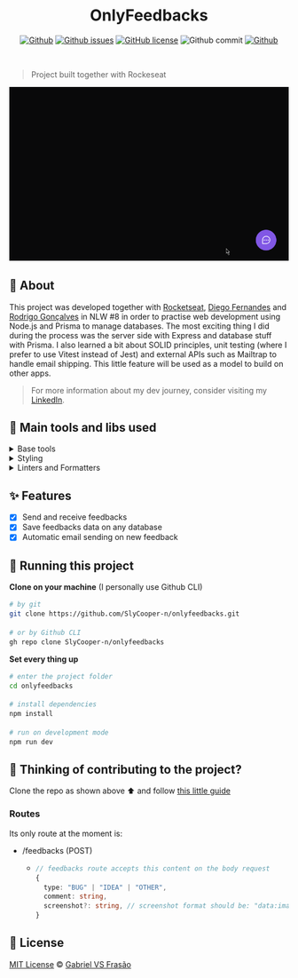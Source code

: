 <div align="center">

# OnlyFeedbacks

[![Github](https://img.shields.io/badge/Gabe%20Frasz-OnlyFeedbacks-gold?style=flat-square)](https://github.com/SlyCooper-n)
[![Github issues](https://img.shields.io/github/issues/SlyCooper-n/onlyfeedbacks?color=red&style=flat-square)](https://github.com/SlyCooper-n/onlyfeedbacks/issues)
[![GitHub license](https://img.shields.io/github/license/SlyCooper-n/onlyfeedbacks?color=green&style=flat-square)](https://github.com/SlyCooper-n/onlyfeedbacks/blob/main/LICENSE)
![Github commit](https://img.shields.io/github/last-commit/SlyCooper-n/onlyfeedbacks?color=blue&style=flat-square)
[![Github](https://img.shields.io/badge/-Rockeseat-purple?style=flat-square)](https://github.com/Rocketseat)

</div>

<br />

> Project built together with Rockeseat

<div align="center"><img alt="Feedback Widget working" src="./.github/feedback-widget-opening.gif" /></div>

## :pushpin: About

This project was developed together with [Rocketseat](https://github.com/Rocketseat), [Diego Fernandes](https://github.com/diego3g) and [Rodrigo Gonçalves](https://github.com/rodrigorgtic) in NLW #8 in order to practise web development using Node.js and Prisma to manage databases. The most exciting thing I did during the process was the server side with Express and database stuff with Prisma. I also learned a bit about SOLID principles, unit testing (where I prefer to use Vitest instead of Jest) and external APIs such as Mailtrap to handle email shipping. This little feature will be used as a model to build on other apps.

> For more information about my dev journey, consider visiting my [LinkedIn](https://linkedin.com/in/gabriel-vs-frasao).

## :hammer: Main tools and libs used

<details>
<summary>
Base tools
</summary>

- [Vite](https://vitejs.dev/)
- [React](https://reactjs.org/)
- [React Native](https://reactnative.dev/)
- [Node.js](https://nodejs.org/en/)
- [Express](http://expressjs.com/)
- [TypeScript](https://www.typescriptlang.org/)
- [Prisma](https://www.prisma.io/)

</details>

<details>
<summary>
Styling
</summary>

- [Tailwind CSS](https://tailwindcss.com/)
- [Phosphor Icons](https://phosphoricons.com/)

</details>

<details>
<summary>
Linters and Formatters
</summary>

- [Prettier](https://prettier.io/)
- [.editorConfig](https://editorconfig.org/)

</details>

## :sparkles: Features

- [x] Send and receive feedbacks
- [x] Save feedbacks data on any database
- [x] Automatic email sending on new feedback

## :rocket: Running this project

**Clone on your machine** (I personally use Github CLI)

```bash
# by git
git clone https://github.com/SlyCooper-n/onlyfeedbacks.git

# or by Github CLI
gh repo clone SlyCooper-n/onlyfeedbacks
```

**Set every thing up**

```bash
# enter the project folder
cd onlyfeedbacks

# install dependencies
npm install

# run on development mode
npm run dev
```

## :brain: Thinking of contributing to the project?

Clone the repo as shown above :arrow_up: and follow [this little guide](https://github.com/SlyCooper-n/onlyfeedbacks/blob/main/.github/CONTRIBUTING.md)

### Routes

Its only route at the moment is:

- /feedbacks (POST)

  - ```ts
    // feedbacks route accepts this content on the body request
    {
      type: "BUG" | "IDEA" | "OTHER",
      comment: string,
      screenshot?: string, // screenshot format should be: "data:image/png;base64," + <base64_image>
    }
    ```

## :memo: License

[MIT License](https://github.com/SlyCooper-n/onlyfeedbacks/blob/main/LICENSE) &copy; [Gabriel VS Frasão](https://github.com/SlyCooper-n)
